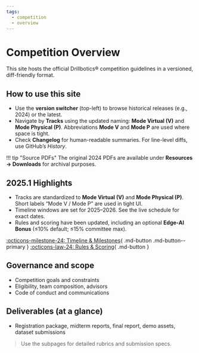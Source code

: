 ```yaml
---
tags:
  - competition
  - overview
---
```


# Competition Overview

This site hosts the official Drillbotics® competition guidelines in a versioned, diff-friendly format.

## How to use this site

- Use the **version switcher** (top-left) to browse historical releases (e.g., 2024) or the latest.
- Navigate by **Tracks** using the updated naming: **Mode Virtual (V)** and **Mode Physical (P)**. Abbreviations **Mode V** and **Mode P** are used where space is tight.
- Check **Changelog** for human-readable summaries. For line-level diffs, use GitHub’s *History*.

!!! tip "Source PDFs"
    The original 2024 PDFs are available under **Resources → Downloads** for archival purposes.

## 2025.1 Highlights

- Tracks are standardized to **Mode Virtual (V)** and **Mode Physical (P)**. Short labels “Mode V / Mode P” are used in tight UI.
- Timeline windows are set for 2025–2026. See the live schedule for exact dates.
- Rules and scoring have been updated, including an optional **Edge‑AI Bonus** (≤10% default; ≤15% committee max).

[:octicons-milestone-24: Timeline & Milestones](timeline.md){ .md-button .md-button--primary }
[:octicons-law-24: Rules & Scoring](rules-scoring.md){ .md-button }

## Governance and scope

- Competition goals and constraints
- Eligibility, team composition, advisors
- Code of conduct and communications

## Deliverables (at a glance)

- Registration package, midterm reports, final report, demo assets, dataset submissions

> Use the subpages for detailed rubrics and submission specs.
